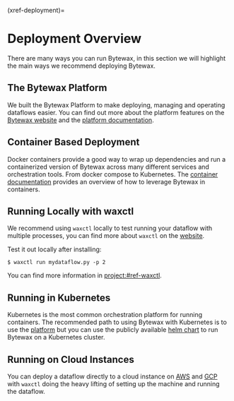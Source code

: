 (xref-deployment)=
# Deployment Overview

There are many ways you can run Bytewax, in this section we will highlight the main ways we recommend deploying Bytewax.

## The Bytewax Platform

We built the Bytewax Platform to make deploying, managing and operating dataflows easier. You can find out more about the platform features on the [Bytewax website](https://www.bytewax.io/platform) and the [platform documentation](https://platform.bytewax.io/).

## Container Based Deployment

Docker containers provide a good way to wrap up dependencies and run a containerized version of Bytewax across many different services and orchestration tools. From docker compose to Kubernetes. The [container documentation](#xref-container) provides an overview of how to leverage Bytewax in containers.

## Running Locally with waxctl

We recommend using `waxctl` locally to test running your dataflow with multiple processes, you can find more about `waxctl` on the [website](https://bytewax.io/waxctl).

Test it out locally after installing:

```console
$ waxctl run mydataflow.py -p 2
```

You can find more information in <project:#ref-waxctl>.

## Running in Kubernetes

Kubernetes is the most common orchestration platform for running containers. The recommended path to using Bytewax with Kubernetes is to use the [platform](https://platform.bytewax.io/) but you can use the publicly available [helm chart](#xref-helm) to run Bytewax on a Kubernetes cluster.

## Running on Cloud Instances

You can deploy a dataflow directly to a cloud instance on [AWS](#xref-waxctlaws) and [GCP](#xref-waxctlgcp) with `waxctl` doing the heavy lifting of setting up the machine and running the dataflow.
